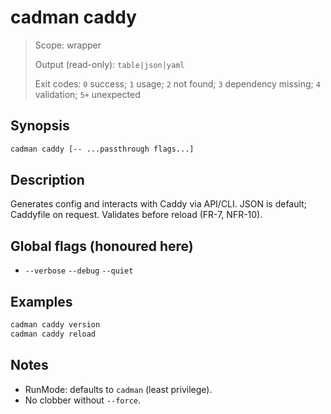 # cadman caddy

> Scope: wrapper
> 
> Output (read-only): `table|json|yaml`
> 
> Exit codes: `0` success; `1` usage; `2` not found; `3` dependency missing; `4` validation; `5+` unexpected

## Synopsis

```bash
cadman caddy [-- ...passthrough flags...]
```

## Description

Generates config and interacts with Caddy via API/CLI. JSON is default; Caddyfile on request. Validates before reload (FR-7, NFR-10).

## Global flags (honoured here)

- `--verbose` `--debug` `--quiet`

## Examples

```bash
cadman caddy version
cadman caddy reload
```

## Notes

- RunMode: defaults to `cadman` (least privilege).
- No clobber without `--force`.
